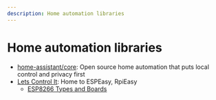 ```yaml
---
description: Home automation libraries
---
```


# Home automation libraries

* [home-assistant/core](https://github.com/home-assistant/core): Open source home automation that puts local control and privacy first
* [Lets Control It](https://www.letscontrolit.com/wiki/index.php?title=Main_Page): Home to ESPEasy, RpiEasy
    - [ESP8266 Types and Boards](https://www.letscontrolit.com/wiki/index.php/Basics:_ESP8266_Types_and_Boards)

